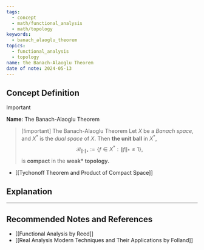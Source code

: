 ```yaml
---
tags:
  - concept
  - math/functional_analysis
  - math/topology
keywords:
  - banach_alaoglu_theorem
topics:
  - functional_analysis
  - topology
name: the Banach-Alaoglu Theorem
date of note: 2024-05-13
---
```


## Concept Definition

>[!important]
>**Name**: The Banach-Alaoglu Theorem

>[!important] The Banach-Alaoglu Theorem
>Let $X$ be a *Banach space*, and $X^{*}$ is the *dual space* of $X$. Then **the unit ball** in $X^{*}$,
>$$
>\mathcal{B}_{\lVert \cdot \rVert_{*} } := \left\{f \in X^{*}:  \lVert f \rVert_{*} \le 1   \right\},
>$$ 
>is **compact** in the **weak\* topology.**

- [[Tychonoff Theorem and Product of Compact Space]]
## Explanation





-----------
##  Recommended Notes and References


- [[Functional Analysis by Reed]]
- [[Real Analysis Modern Techniques and Their Applications by Folland]]
